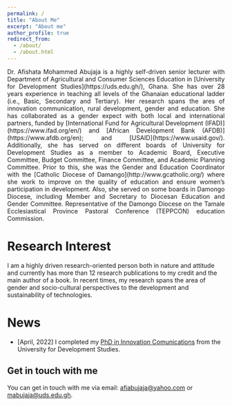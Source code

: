 ```yaml
---
permalink: /
title: "About Me"
excerpt: "About me"
author_profile: true
redirect_from: 
  - /about/
  - /about.html
---
```



<div style="text-align: justify"> Dr. Afishata Mohammed Abujaja is a highly self-driven  senior lecturer with Department of Agricultural and Consumer Sciences Education in [University for Development Studies](https://uds.edu.gh/), Ghana. She has over 28 years experience in teaching all levels of the Ghanaian educational ladder (i.e., Basic, Secondary and Tertiary). Her research spans the ares of  innovation communication, rural development, gender and education. She has collaborated as a gender expect with both local and international partners, funded by [International Fund for Agricultural Development (IFAD)](https://www.ifad.org/en/) and [African Development Bank (AFDB)](https://www.afdb.org/en); and [USAID](https://www.usaid.gov/). Additionally, she has served on different boards of University for Development Studies as a member to Academic Board, Executive Committee, Budget Committee, Finance Committee, and Academic Planning Committee. Prior to this, she was the Gender and Education Coordinator with the [Catholic Diocese of Damango](http://www.gcatholic.org/) where she work to improve on the quality of education and ensure women’s participation in development. Also, she  served on some boards in Damongo Diocese, including Member and Secretary to Diocesan Education and Gender Committee. Representative of the Damongo Diocese on the Tamale Ecclesiastical Province Pastoral Conference (TEPPCON) education Commission. </div>
  


Research Interest
======

I am a highly driven research-oriented person both in nature and attitude and currently has more than 12 research publications to my credit and the main author of a book. In recent times, my research spans the area of gender and socio-cultural perspectives to the development and sustainability of technologies.


News
======

* [April, 2022] I completed my [PhD in Innovation Comunications](https://edwardasare.com/phd-at-53-meet-dr-afishata-abujaja-mohammed/) from the University for Development Studies.  



Get in touch with me
------
You can get in touch with me via email: [afiabujaja@yahoo.com](afiabujaja@yahoo.com) or [mabujaja@uds.edu.gh](mabujaja@uds.edu.gh).
